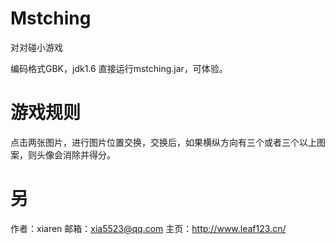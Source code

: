 # Mstching
对对碰小游戏

编码格式GBK，jdk1.6
直接运行mstching.jar，可体验。


# 游戏规则
点击两张图片，进行图片位置交换，交换后，如果横纵方向有三个或者三个以上图案，则头像会消除并得分。


# 另

作者：xiaren
邮箱：xia5523@qq.com 
主页：http://www.leaf123.cn/
